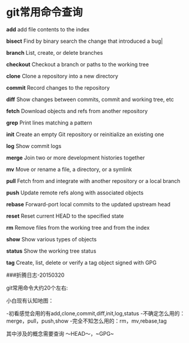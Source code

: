 # git常用命令查询
**add** add  file contents to the index
 
**bisect** Find by binary search the change that introduced a bug|

**branch** List, create, or delete branches

**checkout** Checkout a branch or paths to the working tree

**clone** Clone a repository into a new directory

**commit** Record changes to the repository

**diff** Show changes between commits, commit and working tree, etc

**fetch** Download objects and refs from another repository

**grep** Print lines matching a pattern

**init** Create an empty Git repository or reinitialize an existing one

**log** Show commit logs

**merge** Join two or more development histories together

**mv** Move or rename a file, a directory, or a symlink

**pull** Fetch from and integrate with another repository or a local branch

**push** Update remote refs along with associated objects

**rebase** Forward-port local commits to the updated 
upstream head

**reset** Reset current HEAD to the specified state

**rm** Remove files from the working tree and from the index

**show** Show various types of objects

**status** Show the working tree status

**tag** Create, list, delete or verify a tag object signed with GPG

###折腾日志-20150320

git常用命令大约20个左右:

小白现有认知地图：

-初看感觉会用的有add,clone,commit,diff,init,log,status
-不确定怎么用的：merge，pull，push,show
-完全不知怎么用的：rm，mv,rebase,tag

其中涉及的概念需要查询
～HEAD～，~GPG~
